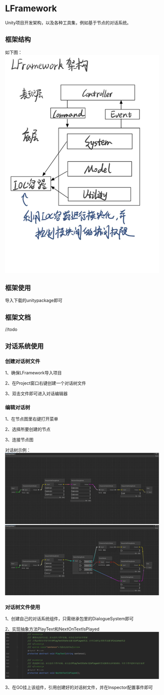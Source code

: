 # LFramework
Unity项目开发架构，以及各种工具集，例如基于节点的对话系统。

## 框架结构
如下图：
![Architecture](README/Image/Architecture.jpg)

## 框架使用
导入下载的unitypackage即可

## 框架文档
//todo

## 对话系统使用
### 创建对话树文件
1、确保LFramework导入项目

2、在Project窗口右键创建一个对话树文件  

3、双击文件即可进入对话编辑器

### 编辑对话树
1、在节点图里右键打开菜单

2、选择所要创建的节点

3、连接节点图

对话树示例：
![1](README/Image/NodeView1.png)
![2](README/Image/NodeView2.png)

### 对话树文件使用
1、创建自己的对话系统组件，只需继承包里的DialogueSystem即可

2、实现抽象方法PlayText和NextOnTextIsPlayed
![抽象方法](README/Image/Abstract.png)

3、在GO挂上该组件，引用创建好的对话树文件，并在Inspector配置事件即可